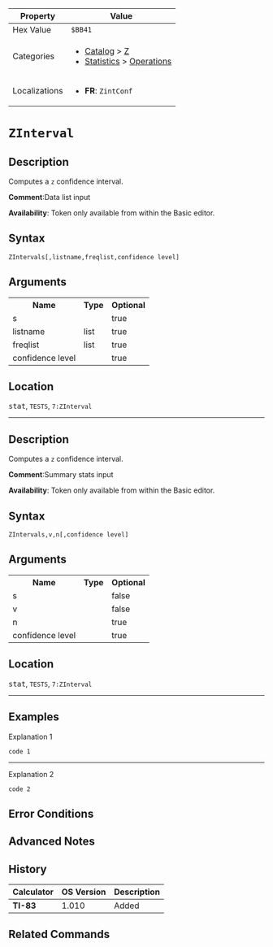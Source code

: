 | Property      | Value |
|---------------|-------|
| Hex Value     | `$BB41`|
| Categories    | <ul><li>[Catalog](<../categories/Catalog.md>) > [Z](<../categories/Catalog.md#Z>)</li><li>[Statistics](<../categories/Statistics.md>) > [Operations](<../categories/Statistics.md#Operations>)</li></ul> |
| Localizations | <ul><li><b>FR</b>: `ZintConf `</li></ul> |

# `ZInterval `

## Description
Computes a `z` confidence interval.

<b>Comment</b>:Data list input

<b>Availability</b>: Token only available from within the Basic editor.

## Syntax
`ZIntervals[,listname,freqlist,confidence level]`

## Arguments
<table>
<tr><th>Name</th><th>Type</th><th>Optional</th></tr>

<tr><td>s</td><td></td><td>true</td></tr>

<tr><td>listname</td><td>list</td><td>true</td></tr>

<tr><td>freqlist</td><td>list</td><td>true</td></tr>

<tr><td>confidence level</td><td></td><td>true</td></tr>

</table>

## Location
<kbd>stat</kbd>, `TESTS`, `7:ZInterval`
<hr>

## Description
Computes a `z` confidence interval.

<b>Comment</b>:Summary stats input

<b>Availability</b>: Token only available from within the Basic editor.

## Syntax
`ZIntervals,v,n[,confidence level]`

## Arguments
<table>
<tr><th>Name</th><th>Type</th><th>Optional</th></tr>

<tr><td>s</td><td></td><td>false</td></tr>

<tr><td>v</td><td></td><td>false</td></tr>

<tr><td>n</td><td></td><td>true</td></tr>

<tr><td>confidence level</td><td></td><td>true</td></tr>

</table>

## Location
<kbd>stat</kbd>, `TESTS`, `7:ZInterval`
<hr>

## Examples

Explanation 1
```ti-basic
code 1
```
---
Explanation 2
```ti-basic
code 2
```

## Error Conditions


## Advanced Notes


## History
| Calculator | OS Version | Description |
|------------|------------|-------------|
| <b>TI-83</b> | 1.010 | Added

## Related Commands

    